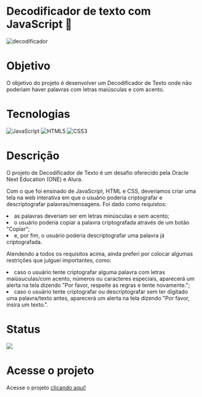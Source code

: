 # Decodificador de texto com JavaScript 📕
![decodificador](https://github.com/jumalisilva/challengeT6-decodificado-de-texto/assets/139915382/d3447be1-0e7e-43d1-84d6-980e24c5e7c9)

# Objetivo
<p>O objetivo do projeto é desenvolver um Decodificador de Texto onde não poderiam haver palavras com letras maiúsculas e com acento.</p>

# Tecnologias
![JavaScript](https://img.shields.io/badge/JavaScript-F7DF1E?style=for-the-badge&logo=javascript&logoColor=black)
![HTML5](https://img.shields.io/badge/HTML5-E34F26?style=for-the-badge&logo=html5&logoColor=white)
![CSS3](https://img.shields.io/badge/CSS3-1572B6?style=for-the-badge&logo=css3&logoColor=white)

# Descrição
<p>
  O projeto de Decodificador de Texto é um desafio oferecido pela Oracle Next Education (ONE) e Alura.

  Com o que foi ensinado de JavaScript, HTML e CSS, deveríamos criar uma tela na web interativa em que o usuário poderia criptografar e descriptografar palavras/mensagens. Foi dado como requistos:
    <li>
      as palavras deveriam ser em letras minúsculas e sem acento;
    </li>
    <li>
      o usuário poderia copiar a palavra criptografada através de um botão "Copiar";
    </li>
    <li>
      e, por fim, o usuário poderia descriptografar uma palavra já criptografada.
    </li>
  
  Atendendo a todos os requisitos acima, ainda preferi por colocar algumas restrições que julguei importantes, como:
  <li>
    caso o usuário tente criptografar alguma palavra com letras maiúsuculas/com acento, números ou caracteres especiais, aparecerá um alerta na tela dizendo "Por favor, respeite as regras e tente novamente.";
  </li>
  <li>
    caso o usuário tente criptografar ou descriptografar sem ter digitado uma palavra/texto antes, aparecerá um alerta na tela dizendo "Por favor, insira um texto.".
  </li> 
</p>

# Status
<p><img src="http://img.shields.io/static/v1?label=STATUS&message=FINALIZADO&color=GREEN&style=for-the-badge"/></p>

# Acesse o projeto
<p>Acesse o projeto <a href="https://jumalisilva.github.io/challengeT6-decodificador-de-texto/">clicando aqui!</a></p>
